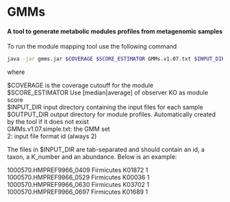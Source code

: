 # GMMs
#### A tool to generate metabolic modules profiles from metagenomic samples


To run the module mapping tool use the following command

```Bash
java -jar gmms.jar $COVERAGE $SCORE_ESTIMATOR GMMs.v1.07.txt $INPUT_DIR $OUTPUT_DIR 2
```

where 

$COVERAGE is the coverage cutouff for the module  
$SCORE_ESTIMATOR Use [median|average] of observer KO as module score  
$INPUT_DIR input directory containing the input files for each sample  
$OUTPUT_DIR output directory for module profiles. Automatically created by the tool if it does not exist  
GMMs.v1.07.simple.txt: the GMM set  
2: input file format id (always 2)  

The files in $INPUT_DIR are tab-separated and should contain an id, a taxon, a K_number and an abundance.
Below is an example:

1000570.HMPREF9966_0409	Firmicutes	K01872	1  
1000570.HMPREF9966_0529	Firmicutes	K00036	1  
1000570.HMPREF9966_0630	Firmicutes	K03702	1  
1000570.HMPREF9966_0697	Firmicutes	K01689	1

